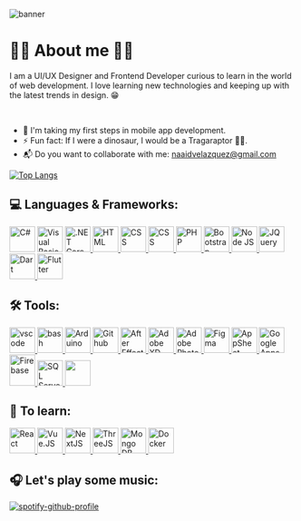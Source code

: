 ![banner](https://user-images.githubusercontent.com/42756212/188967450-5c5ee2a6-6fa4-4bdd-9240-3f0f231b4349.png)

<h1>🙋‍♂️ About me 🙋‍♂️</h1>

I am a UI/UX Designer and Frontend Developer curious to learn in the world of web development. I love learning new technologies and keeping up with the latest trends in design. 😁

<br>

* 👣 I'm taking my first steps in mobile app development.
* ⚡ Fun fact: If I were a dinosaur, I would be a Tragaraptor 🌮🦖.
* 📬 Do you want to collaborate with me: <a href="">naaidvelazquez@gmail.com</a>

<!--[![GitHub Streak](https://streak-stats.demolab.com/?user=Naaidrv&theme=dark)](https://git.io/streak-stats)-->
[![Top Langs](https://github-readme-stats.vercel.app/api/top-langs/?username=Naaidrv&layout=compact&theme=cobalt)](https://github.com/Naaidrv/github-readme-stats)

<h2>💻 Languages & Frameworks: </h2>
<p align="left">
<a href="https://learn.microsoft.com/en-us/dotnet/csharp/"><img src="https://user-images.githubusercontent.com/42756212/188987712-ed297250-e455-4a5b-a786-867ffdd98bd2.png" alt="C#" width="45" height="45"/></a>
<a href="https://es.wikipedia.org/wiki/Visual_Basic">
<img src=https://user-images.githubusercontent.com/42756212/188988147-9a4fbd60-7850-4f61-a452-a09f12028474.png alt="Visual Basic" width="45" height="45"/></a>
<a href="https://dotnet.microsoft.com/en-us/learn/dotnet/what-is-dotnet">
<img src="https://cdn.jsdelivr.net/gh/devicons/devicon/icons/dotnetcore/dotnetcore-original.svg" alt=".NET Core" width="45" height="45"/>
</a>
<a href="https://developer.mozilla.org/es/docs/Glossary/HTML5">
<img src="https://cdn.jsdelivr.net/gh/devicons/devicon/icons/html5/html5-original.svg" alt="HTML" width="45" height="45"/>
</a>
<a href="https://developer.mozilla.org/es/docs/Web/CSS">
<img src="https://cdn.jsdelivr.net/gh/devicons/devicon/icons/css3/css3-original.svg" alt="CSS" width="45" height="45"/>
</a>
<a href="https://developer.mozilla.org/es/docs/Web/JavaScript">
<img src="https://cdn.jsdelivr.net/gh/devicons/devicon/icons/javascript/javascript-plain.svg" alt="CSS" width="45" height="45"/>
</a>
<a href="https://www.php.net/docs.php">
<img src="https://cdn.jsdelivr.net/gh/devicons/devicon/icons/php/php-original.svg" alt="PHP" width="45" height="45"/>
</a>
<a href="https://getbootstrap.com/">
<img src="https://cdn.jsdelivr.net/gh/devicons/devicon/icons/bootstrap/bootstrap-original.svg" alt="Bootstrap" width="45" height="45"/>
</a>
<a href="https://nodejs.org/es/about/">
<img src="https://cdn.jsdelivr.net/gh/devicons/devicon/icons/nodejs/nodejs-plain-wordmark.svg" alt="Node JS" width="45" height="45"/>
</a>
<a href="https://jquery.com/">
<img src="https://cdn.jsdelivr.net/gh/devicons/devicon/icons/jquery/jquery-plain-wordmark.svg" alt="JQuery" width="45" height="45"/>
</a>
<a href="https://dart.dev/">
<img src="https://cdn.jsdelivr.net/gh/devicons/devicon/icons/dart/dart-original.svg" alt="Dart" width="45" height="45"/>
</a>
<a href="https://flutter.dev/">
<img src="https://cdn.jsdelivr.net/gh/devicons/devicon/icons/flutter/flutter-original.svg" alt="Flutter" width="45" height="45"/>
</a>
</p>

<h2>🛠 Tools: </h2>
<p align="left">
<a href="https://code.visualstudio.com/">
<img src="https://cdn.jsdelivr.net/gh/devicons/devicon/icons/vscode/vscode-original.svg" alt="vscode" width="45" height="45"/>
</a>
<a href="https://es.wikipedia.org/wiki/Bash">
<img src="https://cdn.jsdelivr.net/gh/devicons/devicon/icons/bash/bash-original.svg" alt="bash" width="45" height="45"/>
</a>
<a href="https://www.arduino.cc/">
<img src="https://cdn.jsdelivr.net/gh/devicons/devicon/icons/arduino/arduino-original-wordmark.svg" alt="Arduino" width="45" height="45"/>
</a>
<a href="https://docs.github.com/es">
<img src="https://user-images.githubusercontent.com/42756212/188984448-ce8b1b0d-dfde-4750-b9ff-627634f653de.png" alt="Github" width="45" height="45"/>  
</a>
<a href="https://www.adobe.com/mx/products/aftereffects.html">
<img src="https://user-images.githubusercontent.com/42756212/188987078-d3398c9a-547b-4cae-aade-d782962c8547.png" alt="After Effects" width="45" height="45"/>
</a>
<a href="https://www.adobe.com/mx/products/xd.html">
<img src="https://user-images.githubusercontent.com/42756212/188986881-499479fc-ab6a-4454-9d51-2b376ddf33d6.png" alt="Adobe XD" width="45" height="45"/>
</a>
<a href="https://www.adobe.com/mx/products/photoshop.html">
<img src="https://user-images.githubusercontent.com/42756212/188986413-16324661-3e7b-4c9d-9c6b-a967870e16e6.png" alt="Adobe Photoshop" width="45" height="45"/>
</a>
<a href="https://www.figma.com/">
<img src="https://cdn.jsdelivr.net/gh/devicons/devicon/icons/figma/figma-original.svg" alt="Figma" width="45" height="45"/>
</a>
<a href="https://about.appsheet.com/home/">
<img src="https://user-images.githubusercontent.com/42756212/191321054-9cb370e2-82e1-4da6-b38c-e04843f417f4.png" alt="AppSheet" width="45" height="45"/>
</a>
<a href="https://developers.google.com/apps-script">
<img src="https://user-images.githubusercontent.com/42756212/191319306-85627975-4a9d-4290-b5c2-06ec60a67770.png" alt="Google Apps Script" width="45" height="45"/>
</a>
<a href="https://firebase.google.com/?hl=es">
<img src="https://user-images.githubusercontent.com/42756212/188992124-4e2ec695-9e07-4ae2-a340-d7a913705256.png" alt="Firebase" width="45" height="55"/>
</a>
<a href="https://www.microsoft.com/es-mx/sql-server/sql-server-2019">
<img src="https://user-images.githubusercontent.com/42756212/188989570-71e26ee1-2f87-43f2-af1f-4f02448b94d4.png" alt="SQL Server" width="45" height="45"/>
</a>
<a href="https://www.mysql.com/">
<img src="https://cdn.jsdelivr.net/gh/devicons/devicon/icons/mysql/mysql-original-wordmark.svg" width="45" height="45"/>
</a>
</p>

<h2>🧐 To learn: </h2>
<p align="left">
<a href="https://es.reactjs.org/">
<img src="https://cdn.jsdelivr.net/gh/devicons/devicon/icons/react/react-original-wordmark.svg" alt="React" width="45" height="45"/>
</a>
<a href="https://vuejs.org/">
<img src="https://cdn.jsdelivr.net/gh/devicons/devicon/icons/vuejs/vuejs-original.svg" alt="Vue.JS" width="45" height="45"/>
</a>
<a href="https://nextjs.org/">
<img src="https://cdn.jsdelivr.net/gh/devicons/devicon/icons/nextjs/nextjs-original-wordmark.svg" alt="NextJS" width="45" height="45"/>
</a>
<a href="https://threejs.org/">
<img src="https://cdn.jsdelivr.net/gh/devicons/devicon/icons/threejs/threejs-original-wordmark.svg" alt="ThreeJS" width="45" height="45"/>
</a>
<a href="https://www.mongodb.com/">
<img src="https://cdn.jsdelivr.net/gh/devicons/devicon/icons/mongodb/mongodb-original-wordmark.svg" alt="Mongo DB" width="45" height="45"/>
</a>
<a href="https://www.docker.com/">
<img src="https://cdn.jsdelivr.net/gh/devicons/devicon/icons/docker/docker-plain-wordmark.svg" alt="Docker" width="45" height="45"/>
</a>
</p>

<h2>🎧 Let's play some music: </h2>

[![spotify-github-profile](https://spotify-github-profile.vercel.app/api/view?uid=22ecvxjvqabd4qazwz36ytnfa&cover_image=true&theme=natemoo-re&bar_color=53b14f&bar_color_cover=true)](https://github.com/kittinan/spotify-github-profile)

<!--
# Heey! 😄

### Estoy aprendiendo algo nuevo ... 💻

**Naaidrv/Naaidrv** is a ✨ _special_ ✨ repository because its `README.md` (this file) appears on your GitHub profile.

Here are some ideas to get you started:

- 🔭 I’m currently working on ...
- 🌱 I’m currently learning ...
- 👯 I’m looking to collaborate on ...
- 🤔 I’m looking for help with ...
- 💬 Ask me about ...
- 📫 How to reach me: ...
- 😄 Pronouns: ...
- ⚡ Fun fact: ...
-->
